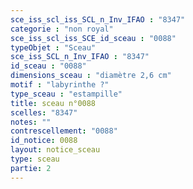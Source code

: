 ```yaml
---
sce_iss_scl_iss_SCL_n_Inv_IFAO : "8347"
categorie : "non royal"
sce_iss_scl_iss_SCE_id_sceau : "0088"
typeObjet : "Sceau"
sce_iss_SCL_n_Inv_IFAO : "8347"
id_sceau : "0088"
dimensions_sceau : "diamètre 2,6 cm"
motif : "labyrinthe ?"
type_sceau : "estampille"
title: sceau n°0088
scelles: "8347"
notes: ""
contrescellement: "0088"
id_notice: 0088
layout: notice_sceau
type: sceau
partie: 2
---
```

